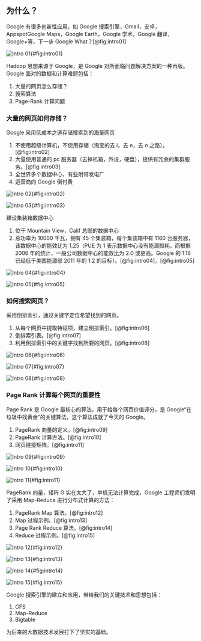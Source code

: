 
## 为什么？

Google 有很多创新性应用，如 Google 搜索引擎，Gmail，安卓，AppspotGoogle Maps，Google Earth，Google 学术，Google 翻译，Google+等，下一步 Google What？[@fig:intro01]

![Intro 01](images/01-intro01.jpg){#fig:intro01}

Hadoop 思想来源于 Google，是 Google 对所面临问题解决方案的一种再版。Google 面对的数据和计算难题包括：

1. 大量的网页怎么存储？
2. 搜索算法
3. Page-Rank 计算问题

### 大量的网页如何存储？

Google 采用低成本之道存储搜索到的海量网页

1. 不使用超级计算机，不使用存储（淘宝的去 i，去 e，去 o 之路）。[@fig:intro02]
2. 大量使用普通的 pc 服务器（去掉机箱，外设，硬盘），提供有冗余的集群服务。[@fig:intro03]
3. 全世界多个数据中心，有些附带发电厂
4. 运营商向 Google 倒付费

![Intro 02](images/01-intro02.jpg){#fig:intro02}

![Intro 03](images/01-intro03.jpg){#fig:intro03}

建设集装箱数据中心

1. 位于 Mountain View，Calif 总部的数据中心
2. 总功率为 10000 千瓦，拥有 45 个集装箱，每个集装箱中有 1160 台服务器，该数据中心的能效比为 1.25（PUE 为 1 表示数据中心没有能源损耗，而根据 2006 年的统计，一般公司数据中心的能效比为 2.0 或更高。Google 的 1.16 已经低于美国能源部 2011 年的 1.2 的目标）。[@fig:intro04]，[@fig:intro05]

![Intro 04](images/01-intro04.jpg){#fig:intro04}

![Intro 05](images/01-intro05.jpg){#fig:intro05}

### 如何搜索网页？

采用倒排索引，通过关键字定位希望找到的网页。

1. 从每个网页中提取特征项，建立倒排索引。[@fig:intro06]
2. 倒排索引表。[@fig:intro07]
3. 利用倒排索引中的关键字找到所要的网页。[@fig:intro08]

![Intro 06](images/01-intro06.jpg){#fig:intro06}

![Intro 07](images/01-intro07.jpg){#fig:intro07}

![Intro 08](images/01-intro08.jpg){#fig:intro08}

### Page Rank 计算每个网页的重要性

Page Rank 是 Google 最核心的算法，用于给每个网页价值评分，是 Google“在垃圾中找黄金”的关键算法，这个算法成就了今天的 Google。

1. PageRank 向量的定义。[@fig:intro09]
2. PageRank 计算方法。[@fig:intro10]
3. 网页链接矩阵。[@fig:intro11]

![Intro 09](images/01-intro09.jpg){#fig:intro09}

![Intro 10](images/01-intro10.jpg){#fig:intro10}

![Intro 11](images/01-intro11.jpg){#fig:intro11}

PageRank 向量，矩阵 G 实在太大了，单机无法计算完成，Google 工程师们发明了采用 Map-Reduce 进行分布式计算的方法：

1. PageRank Map 算法。[@fig:intro12]
2. Map 过程示例。[@fig:intro13]
3. Page Rank Reduce 算法。[@fig:intro14]
4. Reduce 过程示例。[@fig:intro15]

![Intro 12](images/01-intro12.jpg){#fig:intro12}

![Intro 13](images/01-intro13.jpg){#fig:intro13}

![Intro 14](images/01-intro14.jpg){#fig:intro14}

![Intro 15](images/01-intro15.jpg){#fig:intro15}

Google 搜索引擎的建立和应用，带给我们的关键技术和思想包括：

1. GFS
2. Map-Reduce
3. Bigtable

为后来的大数据技术发展打下了坚实的基础。
